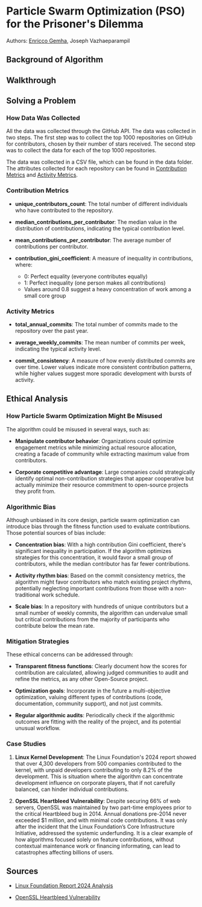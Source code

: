 # Particle Swarm Optimization (PSO) for the Prisoner's Dilemma

Authors: [Enricco Gemha](https://github.com/G3mha), Joseph Vazhaeparampil

## Background of Algorithm

## Walkthrough

## Solving a Problem

### How Data Was Collected

All the data was collected through the GitHub API. The data was collected in two steps. The first step was to collect the top 1000 repositories on GitHub for contributors, chosen by their number of stars received. The second step was to collect the data for each of the top 1000 repositories.

The data was collected in a CSV file, which can be found in the data folder. The attributes collected for each repository can be found in [Contribution Metrics](#contribution-metrics) and [Activity Metrics](#activity-metrics).

### Contribution Metrics

- **unique_contributors_count**: The total number of different individuals who have contributed to the repository.

- **median_contributions_per_contributor**: The median value in the distribution of contributions, indicating the typical contribution level.

- **mean_contributions_per_contributor**: The average number of contributions per contributor.

- **contribution_gini_coefficient**: A measure of inequality in contributions, where:
  - 0: Perfect equality (everyone contributes equally)
  - 1: Perfect inequality (one person makes all contributions)
  - Values around 0.8 suggest a heavy concentration of work among a small core group

### Activity Metrics

- **total_annual_commits**: The total number of commits made to the repository over the past year.

- **average_weekly_commits**: The mean number of commits per week, indicating the typical activity level.

- **commit_consistency**: A measure of how evenly distributed commits are over time. Lower values indicate more consistent contribution patterns, while higher values suggest more sporadic development with bursts of activity.

## Ethical Analysis

### How Particle Swarm Optimization Might Be Misused

The algorithm could be misused in several ways, such as:

- **Manipulate contributor behavior**: Organizations could optimize engagement metrics while minimizing actual resource allocation, creating a facade of community while extracting maximum value from contributors.

- **Corporate competitive advantage**: Large companies could strategically identify optimal non-contribution strategies that appear cooperative but actually minimize their resource commitment to open-source projects they profit from.

### Algorithmic Bias

Although unbiased in its core design, particle swarm optimization can introduce bias through the fitness function used to evaluate contributions. Those potential sources of bias include:

- **Concentration bias**: With a high contribution Gini coefficient, there's significant inequality in participation. If the algorithm optimizes strategies for this concentration, it would favor a small group of contributors, while the median contributor has far fewer contributions.

- **Activity rhythm bias**: Based on the commit consistency metrics, the algorithm might favor contributors who match existing project rhythms, potentially neglecting important contributions from those with a non-traditional work schedule.

- **Scale bias**: In a repository with hundreds of unique contributors but a small number of weekly commits, the algorithm can undervalue small but critical contributions from the majority of participants who contribute below the mean rate.

### Mitigation Strategies

These ethical concerns can be addressed through:

- **Transparent fitness functions**: Clearly document how the scores for contribution are calculated, allowing judged communities to audit and refine the metrics, as any other Open-Source project.

- **Optimization goals**: Incorporate in the future a multi-objective optimization, valuing different types of contributions (code, documentation, community support), and not just commits.

- **Regular algorithmic audits**: Periodically check if the algorithmic outcomes are fitting with the reality of the project, and its potential unusual workflow.

### Case Studies

1. **Linux Kernel Development**: The Linux Foundation's 2024 report showed that over 4,300 developers from 500 companies contributed to the kernel, with unpaid developers contributing to only 8.2% of the development. This is situation where the algorithm can concentrate development influence on corporate players, that if not carefully balanced, can hinder individual contributions.

2. **OpenSSL Heartbleed Vulnerability**: Despite securing 66% of web servers, OpenSSL was maintained by two part-time employees prior to the critical Heartbleed bug in 2014. Annual donations pre-2014 never exceeded $1 million, and with minimal code contributions. It was only after the incident that the Linux Foundation’s Core Infrastructure Initiative, addressed the systemic underfunding. It is a clear example of how algorithms focused solely on feature contributions, without contextual maintenance work or financing informating, can lead to catastrophes affecting billions of users.

## Sources

- [Linux Foundation Report 2024 Analysis](https://datacentre.solutions/news/52774/the-linux-foundation-releases-annual-kernel-development-report)

- [OpenSSL Heartbleed Vulnerability](https://www.mend.io/blog/how-the-heartbleed-vulnerability-shaped-openssl/)
